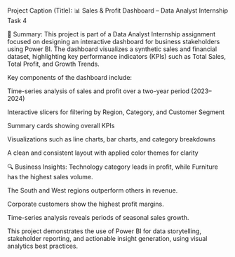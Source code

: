 
Project Caption (Title):
📊 Sales & Profit Dashboard – Data Analyst Internship Task 4

📝 Summary:
This project is part of a Data Analyst Internship assignment focused on designing an interactive dashboard for business stakeholders using Power BI. The dashboard visualizes a synthetic sales and financial dataset, highlighting key performance indicators (KPIs) such as Total Sales, Total Profit, and Growth Trends.

Key components of the dashboard include:

Time-series analysis of sales and profit over a two-year period (2023–2024)

Interactive slicers for filtering by Region, Category, and Customer Segment

Summary cards showing overall KPIs

Visualizations such as line charts, bar charts, and category breakdowns

A clean and consistent layout with applied color themes for clarity

🔍 Business Insights:
Technology category leads in profit, while Furniture has the highest sales volume.

The South and West regions outperform others in revenue.

Corporate customers show the highest profit margins.

Time-series analysis reveals periods of seasonal sales growth.

This project demonstrates the use of Power BI for data storytelling, stakeholder reporting, and actionable insight generation, using visual analytics best practices.

